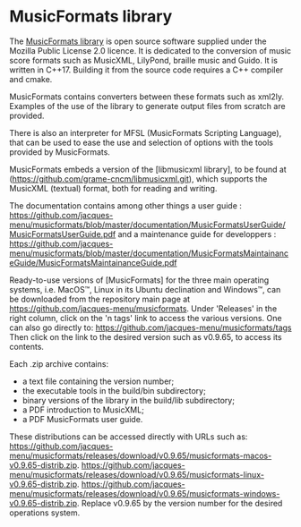 # MusicFormats library

The [MusicFormats library](https://github.com/jacques-menu/musicformats) is open source software
supplied under the Mozilla Public License 2.0 licence.
It is dedicated to the conversion of music score formats
such as MusicXML, LilyPond, braille music and Guido.
It is written in C++17. Building it from the source code requires a C++ compiler and cmake.

MusicFormats contains converters between these formats such as xml2ly.
Examples of the use of the library to generate output files from scratch are provided.

There is also an interpreter for MFSL (MusicFormats Scripting Language), that can be used
to ease the use and selection of options with the tools provided by MusicFormats.

MusicFormats embeds a version of the [libmusicxml library],
to be found at (https://github.com/grame-cncm/libmusicxml.git),
which supports the MusicXML (textual) format, both for reading and writing.

The documentation contains among other things a user guide :
  https://github.com/jacques-menu/musicformats/blob/master/documentation/MusicFormatsUserGuide/MusicFormatsUserGuide.pdf
and a maintenance guide for developpers :
  https://github.com/jacques-menu/musicformats/blob/master/documentation/MusicFormatsMaintainanceGuide/MusicFormatsMaintainanceGuide.pdf

Ready-to-use versions of [MusicFormats] for the three main operating systems,
i.e. MacOS™, Linux in its Ubuntu declination and Windows™,
can be downloaded from the repository main page at https://github.com/jacques-menu/musicformats.
Under 'Releases' in the right column,
click on the 'n tags' link to access the various versions.
One can also go directly to:
https://github.com/jacques-menu/musicformats/tags
Then click on the link to the desired version such as v0.9.65, to access its contents.

Each .zip archive contains:
  - a text file containing the version number;
  - the executable tools in the build/bin subdirectory;
  - binary versions of the library in the build/lib subdirectory;
  - a PDF introduction to MusicXML;
  - a PDF MusicFormats user guide.

These distributions can be accessed directly with URLs such as:
https://github.com/jacques-menu/musicformats/releases/download/v0.9.65/musicformats-macos-v0.9.65-distrib.zip.
https://github.com/jacques-menu/musicformats/releases/download/v0.9.65/musicformats-linux-v0.9.65-distrib.zip.
https://github.com/jacques-menu/musicformats/releases/download/v0.9.65/musicformats-windows-v0.9.65-distrib.zip.
Replace v0.9.65 by the version number for the desired operations system.
